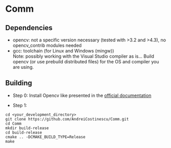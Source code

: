 # Comm

## Dependencies
- opencv: not a specific version necessary (tested with >3.2 and >4.3), no opencv_contrib modules needed
- gcc: toolchain (for Linux and Windows (mingw)) <br/> 
Note: possibly working with the Visual Studio compiler as is... Build opencv (or use prebuild distributed files) for the OS and compiler you are using.

## Building
- Step 0:
Install Opencv like presented in the [official documentation](https://docs.opencv.org/master/df/d65/tutorial_table_of_content_introduction.html)

- Step 1:
```
cd <your_development_directory>
git clone https://github.com/AndreiCostinescu/Comm.git
cd Comm
mkdir build-release
cd build-release
cmake .. -DCMAKE_BUILD_TYPE=Release
make
```
